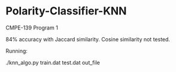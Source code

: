 # Polarity-Classifier-KNN
CMPE-139 Program 1

84% accuracy with Jaccard similarity. Cosine similarity not tested.

Running:

./knn_algo.py train.dat test.dat out_file

